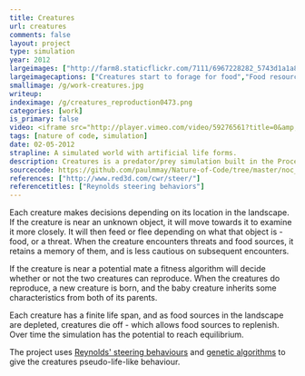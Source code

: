 ```yaml
---
title: Creatures
url: creatures
comments: false
layout: project
type: simulation	
year: 2012
largeimages: ["http://farm8.staticflickr.com/7111/6967228282_5743d1a1a8_b_d.jpg","https://c1.staticflickr.com/9/8142/7113305143_37d9074cc1_o.png"]
largeimagecaptions: ["Creatures start to forage for food","Food resources are becoming scarce. Debug mode shows each creature's current task; W denotes wandering, F denotes feeding, and ! denotes fleeing from a threat. The red and green dots next to each creature represent their memory of threats and food sources."]
smallimage: /g/work-creatures.jpg
writeup:
indeximage: /g/creatures_reproduction0473.png
categories: [work]
is_primary: false
video: <iframe src="http://player.vimeo.com/video/59276561?title=0&amp;byline=0&amp;portrait=0&amp;color=ffffff" width="700" height="394" class="video" frameborder="0" webkitAllowFullScreen mozallowfullscreen allowFullScreen></iframe>
tags: [nature of code, simulation]
date: 02-05-2012
strapline: A simulated world with artificial life forms.
description: Creatures is a predator/prey simulation built in the Processing framework. The simualation features a landscape rich with slow-growing food sources (in green), and dotted with threats (in red). The landscape is populated with herds of roaming creatures. The creatures forage for food, avoid danger, remember, reproduce, age, and die.
sourcecode: https://github.com/paulmmay/Nature-of-Code/tree/master/noc_creatures
references: ["http://www.red3d.com/cwr/steer/"]
referencetitles: ["Reynolds steering behaviors"]
---
```


Each creature makes decisions depending on its location in the landscape. If the creature is near an unknown object, it will move towards it to examine it more closely. It will then feed or flee depending on what that object is - food, or a threat. When the creature encounters threats and food sources, it retains a memory of them, and is less cautious on subsequent encounters.

If the creature is near a potential mate a fitness algorithm will decide whether or not the two creatures can reproduce. When the creatures do reproduce, a new creature is born, and the baby creature inherits some characteristics from both of its parents.

Each creature has a finite life span, and as food sources in the landscape are depleted, creatures die off - which allows food sources to replenish. Over time the simulation has the potential to reach equilibrium.

The project uses <a href="http://www.red3d.com/cwr/steer/" title="Reynolds' steering behaviours">Reynolds' steering behaviours</a> and <a href="https://en.wikipedia.org/wiki/Genetic_algorithm" title="genetic algorithms">genetic algorithms</a> to give the creatures pseudo-life-like behaviour.